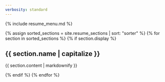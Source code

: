 ```yaml
---
verbosity: standard
---
```


{% include resume_menu.md %}

{% assign sorted_sections = site.resume_sections | sort: "sorter" %}
{% for section in sorted_sections %}
  {% if section.display %}
<h2>{{ section.name | capitalize }}</h2>
<p>{{ section.content | markdownify }}</p>
  {% endif %}
{% endfor %}
